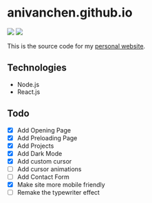 # anivanchen.github.io

![](https://img.shields.io/github/v/release/anivanchen/anivanchen.github.io?style=for-the-badge)
![](https://img.shields.io/github/license/anivanchen/anivanchen.github.io?style=for-the-badge)


This is the source code for my [personal website](https://anivanchen.github.io). 

## Technologies

- Node.js
- React.js

## Todo
- [x] Add Opening Page
- [x] Add Preloading Page
- [x] Add Projects
- [x] Add Dark Mode
- [x] Add custom cursor
- [ ] Add cursor animations
- [ ] Add Contact Form
- [x] Make site more mobile friendly
- [ ] Remake the typewriter effect